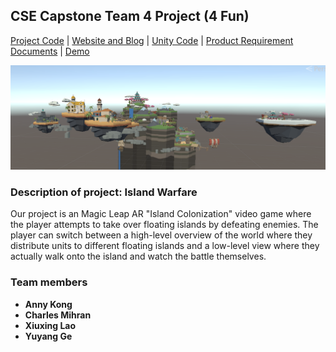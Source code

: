## CSE Capstone Team 4 Project (4 Fun) 
[Project Code](https://github.com/cse-vr-capstone-team-4/UnityProject) |
[Website and Blog](https://cse-vr-capstone-team-4.github.io/Island-Warfare/) |
[Unity Code](https://github.com/cse-vr-capstone-team-4/UnityProject) |
[Product Requirement Documents](https://docs.google.com/document/d/1tK8rWAsgP0X3kz5zsiT1drsX3x8JszOWKTgnmHstGJ0/edit?usp=sharing) |
[Demo](#Todo)

![Islands Initial Design](week5/week5_Islands_Initial_Design2.png)

### Description of project: Island Warfare

Our project is an Magic Leap AR "Island Colonization" video game where the player attempts to take over floating islands by defeating enemies. The player can switch between a high-level overview of the world where they distribute units to different floating islands and a low-level view where they actually walk onto the island and watch the battle themselves.



### Team members
- **Anny Kong**
- **Charles Mihran**
- **Xiuxing Lao**
- **Yuyang Ge**
